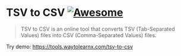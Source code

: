 # TSV to CSV [![Awesome](https://cdn.rawgit.com/sindresorhus/awesome/d7305f38d29fed78fa85652e3a63e154dd8e8829/media/badge.svg)](https://github.com/sindresorhus/awesome)

>TSV to CSV is an online tool that converts TSV (Tab-Separated Values) files into CSV (Comma-Separated Values) files.

Try demo: https://tools.waytolearnx.com/tsv-to-csv
